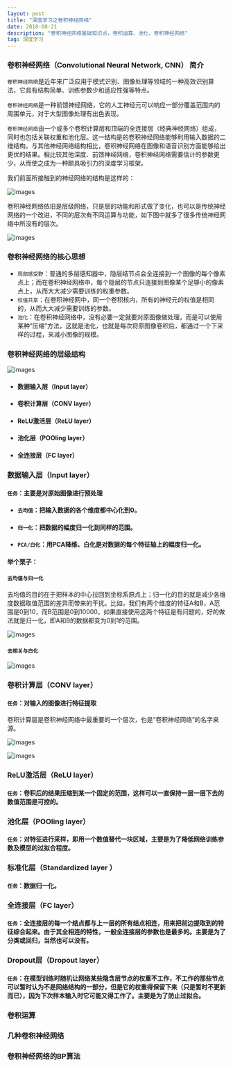```yaml
---
layout: post
title: "深度学习之卷积神经网络"
date: 2018-08-21
description: "卷积神经网络基础知识点，卷积运算、池化、卷积神经网络"
tag: 深度学习
---
```




### 卷积神经网络（Convolutional Neural Network, CNN） 简介

`卷积神经网络`是近年来广泛应用于模式识别、图像处理等领域的一种高效识别算法，它具有结构简单、训练参数少和适应性强等特点。

`卷积神经网络`是一种前馈神经网络，它的人工神经元可以响应一部分覆盖范围内的周围单元，对于大型图像处理有出色表现。

`卷积神经网络`由一个或多个卷积计算层和顶端的全连接层（经典神经网络）组成，同时也包括关联权重和池化层。这一结构是的卷积神经网络能够利用输入数据的二维结构。与其他神经网络结构相比，卷积神经网络在图像和语音识别方面能够给出更优的结果。相比较其他深度、前馈神经网络，卷积神经网络需要估计的参数更少，从而使之成为一种颇具吸引力的深度学习框架。

我们前面所接触到的神经网络的结构是这样的：

![images](/images/dl/65.png)

卷积神经网络依旧是层级网络，只是层的功能和形式做了变化，也可以是传统神经网络的一个改进，不同的层次有不同运算与功能，如下图中就多了很多传统神经网络中所没有的层次。

![images](/images/dl/66.png)



### 卷积神经网络的核心思想

- `局部感受野`：普通的多层感知器中，隐层结节点会全连接到一个图像的每个像素点上；而在卷积神经网络中，每个隐层的节点只连接到图像某个足够小的像素点上，从而大大减少需要训练的权重参数。
- `权值共享`：在卷积神经网中，同一个卷积核内，所有的神经元的权值是相同的，从而大大减少需要训练的参数。
-  `池化`：在卷积神经网络中，没有必要一定就要对原图像做处理，而是可以使用某种“压缩”方法，这就是池化，也就是每次将原图像卷积后，都通过一个下采样的过程，来减小图像的规模。 



### 卷积神经网络的层级结构

![images](/images/dl/71.png)

- #### **数据输入层（Input layer）**

- #### **卷积计算层（CONV layer）**

- #### **ReLU激活层（ReLU layer）**

- #### **池化层（POOling layer）**

- #### **全连接层（FC layer）**

  

### **数据输入层（Input layer）**

#### `任务`：主要是对原始图像进行预处理

- #### `去均值`：把输入数据的各个维度都中心化到0。

- #### `归一化`：把数据的幅度归一化到同样的范围。

- #### `PCA/白化`：用PCA降维、白化是对数据的每个特征轴上的幅度归一化。

#### 举个栗子：

#### `去均值与归一化`

去均值的目的在于把样本的中心拉回到坐标系原点上；归一化的目的就是减少各维度数据取值范围的差异而带来的干扰。比如，我们有两个维度的特征A和B，A范围是0到10，而B范围是0到10000，如果直接使用这两个特征是有问题的，好的做法就是归一化，即A和B的数据都变为0到1的范围。 

![images](/images/dl/67.png)

#### `去相关与白化`

![images](/images/dl/68.png)

### **卷积计算层（CONV layer）**

#### `任务`：对输入的图像进行特征提取

卷积计算层是卷积神经网络中最重要的一个层次，也是“卷积神经网络”的名字来源。



![images](/images/dl/70.gif)

![images](/images/dl/69.gif)

### **ReLU激活层（ReLU layer）**

#### `任务`：卷积后的结果压缩到某一个固定的范围，这样可以一直保持一层一层下去的数值范围是可控的。 



### **池化层（POOling layer）**

#### `任务`：对特征进行采样，即用一个数值替代一块区域，主要是为了降低网络训练参数及模型的过拟合程度。 



### 标准化层（Standardized layer ）

#### `任务`：数据归一化。



### **全连接层（FC layer）**

#### `任务`：全连接层的每一个结点都与上一层的所有结点相连，用来把前边提取到的特征综合起来。由于其全相连的特性，一般全连接层的参数也是最多的。主要是为了分类或回归，当然也可以没有。 



### Dropout层（Dropout layer）

#### `任务`：在模型训练时随机让网络某些隐含层节点的权重不工作，不工作的那些节点可以暂时认为不是网络结构的一部分，但是它的权重得保留下来（只是暂时不更新而已），因为下次样本输入时它可能又得工作了。主要是为了防止过拟合。







### 卷积运算

### 几种卷积神经网络

### 卷积神经网络的BP算法

